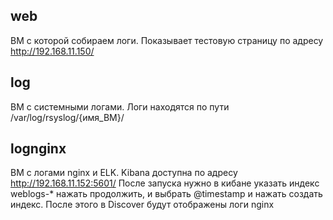 ## web
ВМ с которой собираем логи.
Показывает тестовую страницу по адресу http://192.168.11.150/

## log
ВМ с системными логами.
Логи находятся по пути /var/log/rsyslog/{имя_ВМ}/

## lognginx
ВМ с логами nginx и ELK.
Kibana доступна по адресу http://192.168.11.152:5601/
После запуска нужно в кибане указать индекс weblogs-* нажать продолжить, и выбрать @timestamp и нажать создать индекс. После этого в Discover будут отображены логи nginx
